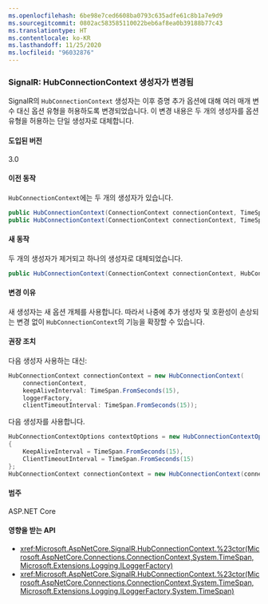 ```yaml
---
ms.openlocfilehash: 6be98e7ced6608ba0793c635adfe61c8b1a7e9d9
ms.sourcegitcommit: 0802ac583585110022beb6af8ea0b39188b77c43
ms.translationtype: HT
ms.contentlocale: ko-KR
ms.lasthandoff: 11/25/2020
ms.locfileid: "96032876"
---
```

### <a name="signalr-hubconnectioncontext-constructors-changed"></a>SignalR: HubConnectionContext 생성자가 변경됨

SignalR의 `HubConnectionContext` 생성자는 이후 증명 추가 옵션에 대해 여러 매개 변수 대신 옵션 유형을 허용하도록 변경되었습니다. 이 변경 내용은 두 개의 생성자를 옵션 유형을 허용하는 단일 생성자로 대체합니다.

#### <a name="version-introduced"></a>도입된 버전

3.0

#### <a name="old-behavior"></a>이전 동작

`HubConnectionContext`에는 두 개의 생성자가 있습니다.

```csharp
public HubConnectionContext(ConnectionContext connectionContext, TimeSpan keepAliveInterval, ILoggerFactory loggerFactory);
public HubConnectionContext(ConnectionContext connectionContext, TimeSpan keepAliveInterval, ILoggerFactory loggerFactory, TimeSpan clientTimeoutInterval);
```

#### <a name="new-behavior"></a>새 동작

두 개의 생성자가 제거되고 하나의 생성자로 대체되었습니다.

```csharp
public HubConnectionContext(ConnectionContext connectionContext, HubConnectionContextOptions contextOptions, ILoggerFactory loggerFactory)
```

#### <a name="reason-for-change"></a>변경 이유

새 생성자는 새 옵션 개체를 사용합니다. 따라서 나중에 추가 생성자 및 호환성이 손상되는 변경 없이 `HubConnectionContext`의 기능을 확장할 수 있습니다.

#### <a name="recommended-action"></a>권장 조치

다음 생성자 사용하는 대신:

```csharp
HubConnectionContext connectionContext = new HubConnectionContext(
    connectionContext,
    keepAliveInterval: TimeSpan.FromSeconds(15),
    loggerFactory,
    clientTimeoutInterval: TimeSpan.FromSeconds(15));
```

다음 생성자를 사용합니다.

```csharp
HubConnectionContextOptions contextOptions = new HubConnectionContextOptions()
{
    KeepAliveInterval = TimeSpan.FromSeconds(15),
    ClientTimeoutInterval = TimeSpan.FromSeconds(15)
};
HubConnectionContext connectionContext = new HubConnectionContext(connectionContext, contextOptions, loggerFactory);
```

#### <a name="category"></a>범주

ASP.NET Core

#### <a name="affected-apis"></a>영향을 받는 API

- <xref:Microsoft.AspNetCore.SignalR.HubConnectionContext.%23ctor(Microsoft.AspNetCore.Connections.ConnectionContext,System.TimeSpan,Microsoft.Extensions.Logging.ILoggerFactory)>
- <xref:Microsoft.AspNetCore.SignalR.HubConnectionContext.%23ctor(Microsoft.AspNetCore.Connections.ConnectionContext,System.TimeSpan,Microsoft.Extensions.Logging.ILoggerFactory,System.TimeSpan)>

<!--

#### Affected APIs

- `M:Microsoft.AspNetCore.SignalR.HubConnectionContext.#ctor(Microsoft.AspNetCore.Connections.ConnectionContext,System.TimeSpan,Microsoft.Extensions.Logging.ILoggerFactory)`
- `M:Microsoft.AspNetCore.SignalR.HubConnectionContext.#ctor(Microsoft.AspNetCore.Connections.ConnectionContext,System.TimeSpan,Microsoft.Extensions.Logging.ILoggerFactory,System.TimeSpan)`

-->
